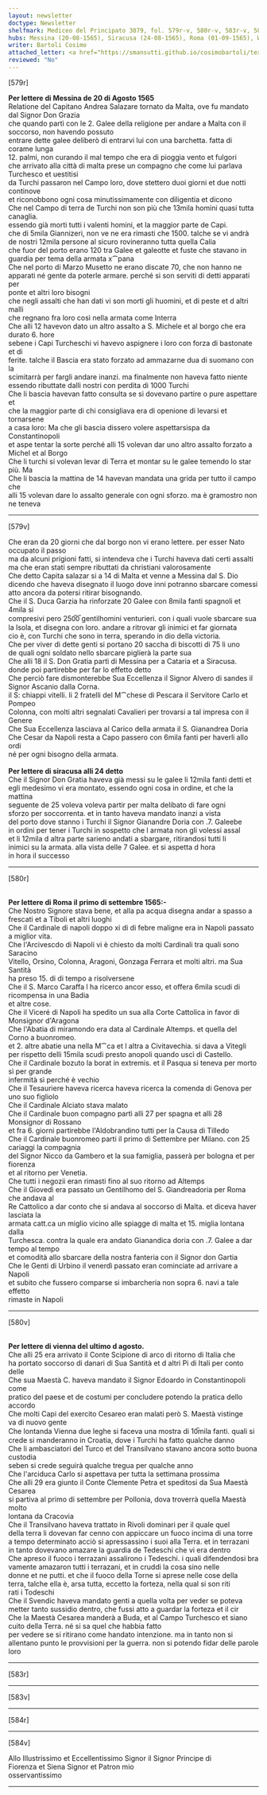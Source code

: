 ```yaml
---
layout: newsletter
doctype: Newsletter
shelfmark: Mediceo del Principato 3079, fol. 579r-v, 580r-v, 583r-v, 584r-v
hubs: Messina (20-08-1565), Siracusa (24-08-1565), Roma (01-09-1565), Wien (31-08-1565)
writer: Bartoli Cosimo
attached_letter: <a href="https://smansutti.github.io/cosimobartoli/texts/2977_080/">2977_080</a>
reviewed: "No"
---
```


[579r]  
  
  
<strong>Per lettere di Messina de 20 di Agosto 1565</strong>  
Relatione del Capitano Andrea Salazare tornato da Malta, ove fu mandato dal Signor Don Grazia  
che quando partì con le 2. Galee della religione per andare a Malta con il soccorso, non havendo possuto  
entrare dette galee deliberò di entrarvi lui con una barchetta. fatta di corame lunga  
12. palmi, non curando il mal tempo che era di pioggia vento et fulgori  
che arrivato alla città di malta prese un compagno che come lui parlava Turchesco et uestitisi  
da Turchi passaron nel Campo loro, dove stettero duoi giorni et due notti continove  
et riconobbono ogni cosa minutissimamente con diligentia et dicono  
Che nel Campo di terra de Turchi non son più che 13mila homini quasi tutta canaglia.  
essendo già morti tutti i valenti homini, et la maggior parte de Capi.  
che di 5mila Giannizeri, non ve ne era rimasti che 1500. talche se vi andrà  
de nostri 12mila persone al sicuro rovineranno tutta quella Calia  
che fuor del porto erano 120 tra Galee et galeotte et fuste che stavano in  
guardia per tema della armata x⁀pana  
Che nel porto di Marzo Musetto ne erano discate 70, che non hanno ne  
apparati né gente da poterle armare. perché si son serviti di detti apparati per  
ponte et altri loro bisogni  
che negli assalti che han dati vi son morti gli huomini, et di peste et d altri malli  
che regnano fra loro così nella armata come Interra  
Che alli 12 havevon dato un altro assalto a S. Michele et al borgo che era durato 6. hore  
sebene i Capi Turcheschi vi havevo aspignere i loro con forza di bastonate et di  
ferite. talche il Bascia era stato forzato ad ammazarne dua di suomano con la  
scimitarrà per fargli andare inanzi. ma finalmente non haveva fatto niente  
essendo ributtate dalli nostri con perdita di 1000 Turchi  
Che li bascia havevan fatto consulta se si dovevano partire o pure aspettare et  
che la maggior parte di chi consigliava era di openione di levarsi et tornarsene  
a casa loro: Ma che gli bascia dissero volere aspettarsispa da Constantinopoli  
et aspe tentar la sorte perché alli 15 volevan dar uno altro assalto forzato a  
Michel et al Borgo  
Che li turchi si volevan levar di Terra et montar su le galee temendo lo star più. Ma  
Che li bascia la mattina de 14 havevan mandata una grida per tutto il campo che  
alli 15 volevan dare lo assalto generale con ogni sforzo. ma è gramostro non ne teneva  
  
---  

[579v]  
  
  
Che eran da 20 giorni che dal borgo non vi erano lettere. per esser Nato occupato il passo  
ma da alcuni prigioni fatti, si intendeva che i Turchi haveva dati certi assalti  
ma che eran stati sempre ributtati da christiani valorosamente  
Che detto Capita salazar si a 14 di Malta et venne a Messina dal S. Dio  
dicendo che haveva disegnato il luogo dove inni potranno sbarcare comessi  
atto ancora da potersi ritirar bisognando.  
Che il S. Duca Garzia ha rinforzate 20 Galee con 8mila fanti spagnoli et 4mila si  
compresivi pero 250̅0̅ gentilhomini venturieri. con i quali vuole sbarcare sua  
la Isola, et disegna con loro. andare a ritrovar gli inimici et far giornata  
cio è, con Turchi che sono in terra, sperando in dio della victoria.  
Che per viver di dette genti si portano 20 saccha di biscotti di 75 li uno  
de quali ogni soldato nello sbarcare piglierà la parte sua  
Che alli 18 il S. Don Gratia partì di Messina per a Cataria et a Siracusa.  
donde poi partirebbe per far lo effetto detto  
Che perciò fare dismonterebbe Sua Eccellenza il Signor Alvero di sandes il Signor Ascanio dalla Corna.  
il S: chiappi vitelli. li 2 fratelli del M⁀chese di Pescara il Servitore Carlo et Pompeo  
Colonna, con molti altri segnalati Cavalieri per trovarsi a tal impresa con il Genere  
Che Sua Eccellenza lasciava al Carico della armata il S. Gianandrea Doria  
Che Cesar da Napoli resta a Capo passero con 6mila fanti per haverli allo ordi  
né per ogni bisogno della armata.  
<br/><strong>Per lettere di siracusa alli 24 detto</strong>  
Che il Signor Don Gratia haveva già messi su le galee li 12mila fanti detti et  
egli medesimo vi era montato, essendo ogni cosa in ordine, et che la mattina  
seguente de 25 voleva voleva partir per malta delibato di fare ogni  
sforzo per soccorrenta. et in tanto haveva mandato inanzi a vista  
del porto dove stanno i Turchi il Signor Gianandre Doria con .7. Galeebe  
in ordini per tener i Turchi in sospetto che l armata non gli volessi assal  
et li 12mila d altra parte sarieno andati a sbargare, ritirandosi tutti li  
inimici su la armata. alla vista delle 7 Galee. et si aspetta d hora  
in hora il successo  
  
---  

[580r]  
  
  
<br/><strong>Per lettere di Roma il primo di settembre 1565:-</strong>  
Che Nostro Signore stava bene, et alla pa acqua disegna andar a spasso a frescati et a Tiboli et altri luoghi  
Che il Cardinale di napoli doppo xi di di febre maligne era in Napoli passato a miglior vita.  
Che l'Arcivescdo di Napoli vi è chiesto da molti Cardinali tra quali sono Saracino  
Vitello, Orsino, Colonna, Aragoni, Gonzaga Ferrara et molti altri. ma Sua Santità  
ha preso 15. di di tempo a risolversene  
Che il S. Marco Caraffa l ha ricerco ancor esso, et offera 6mila scudi di ricompensa in una Badia  
et altre cose.  
Che il Viceré di Napoli ha spedito un sua alla Corte Cattolica in favor di Monsignor d'Aragona  
Che l'Abatia di miramondo era data al Cardinale Altemps. et quella del Corno a buonromeo.  
et 2. altre abatie una nella M⁀ca et l altra a Civitavechia. si dava a Vitegli  
per rispetto delli 15mila scudi presto anopoli quando uscì di Castello.  
Che il Cardinale bozuto la borat in extremis. et il Pasqua si teneva per morto sì per grande  
infermità sì perché è vechio  
Che il Tesauriere haveva ricerca haveva ricerca la comenda di Genova per uno suo figliolo  
Che il Cardinale Alciato stava malato  
Che il Cardinale buon compagno partì alli 27 per spagna et alli 28 Monsignor di Rossano  
et fra 6. giorni partirebbe l'Aldobrandino tutti per la Causa di Tilledo  
Che il Cardinale buonromeo parti il primo di Settembre per Milano. con 25 cariaggi la compagnia  
del Signor Nicco da Gambero et la sua famiglia, passerà per bologna et per fiorenza  
et al ritorno per Venetia.  
Che tutti i negozii eran rimasti fino al suo ritorno ad Altemps  
Che il Giovedì era passato un Gentilhomo del S. Giandreadoria per Roma che andava al  
Re Cattolico a dar conto che si andava al soccorso di Malta. et diceva haver lasciata la  
armata catt.ca un miglio vicino alle spiagge di malta et 15. miglia lontana dalla  
Turchesca. contra la quale era andato Gianandica doria con .7. Galee a dar tempo al tempo  
et comodità allo sbarcare della nostra fanteria con il Signor don Gartia  
Che le Genti di Urbino il venerdì passato eran cominciate ad arrivare a Napoli  
et subito che fussero comparse si imbarcheria non sopra 6. navi a tale effetto  
rimaste in Napoli  
  
---  

[580v]  
  
  
<br/><strong>Per lettere di vienna del ultimo d agosto.</strong>  
Che alli 25 era arrivato il Conte Scipione di arco di ritorno di Italia che  
ha portato soccorso di danari di Sua Santità et d altri Pi di Itali per conto delle  
Che sua Maestà C. haveva mandato il Signor Edoardo in Constantinopoli come  
pratico del paese et de costumi per concludere potendo la pratica dello accordo  
Che molti Capi del exercito Cesareo eran malati però S. Maestà vistinge  
va di nuovo gente  
Che lontanda Vienna due leghe si faceva una mostra di 10̅mila fanti. quali si  
crede si manderanno in Croatia, dove i Turchi ha fatto qualche danno  
Che li ambasciatori del Turco et del Transilvano stavano ancora sotto buona custodia  
seben si crede seguirà qualche tregua per qualche anno  
Che l'arciduca Carlo si aspettava per tutta la settimana prossima  
Che alli 29 era giunto il Conte Clemente Petra et speditosi da Sua Maestà Cesarea  
si partiva al primo di settembre per Pollonia, dova troverrà quella Maestà molto  
lontana da Cracovia  
Che il Transilvano haveva trattato in Rivoli dominari per il quale quel  
della terra li dovevan far cenno con appiccare un fuoco incima di una torre  
a tempo determinato acciò si apressassino i suoi alla Terra. et in terrazani  
in tanto dovevano amazare la guardia de Tedeschi che vi era dentro  
Che apreso il fuoco i terrazani assalirono i Tedeschi. i quali difendendosi bra  
vamente amazaron tutti i terrazani, et in cruddi la cosa sino nelle  
donne et ne putti. et che il fuoco della Torne si aprese nelle cose della  
terra, talche ella è, arsa tutta, eccetto la forteza, nella qual si son riti  
rati i Todeschi  
Che il Svendic haveva mandato genti a quella volta per veder se poteva  
metter tanto sussidio dentro, che fussi atto a guardar la forteza et il cir  
Che la Maestà Cesarea manderà a Buda, et al Campo Turchesco et siano  
cuito della Terra. né si sa quel che habbia fatto  
per vedere se si ritirano come handato intenzione. ma in tanto non si  
allentano punto le provvisioni per la guerra. non si potendo fidar delle parole loro  
  
---  

[583r]  
  
  
  
---  

[583v]  
  
  
  
---  

[584r]  
  
  
  
---  

[584v]  
  
  
Allo Illustrissimo et Eccellentissimo Signor il Signor Principe di  
Fiorenza et Siena Signor et Patron mio  
osservantissimo  
  
---  

